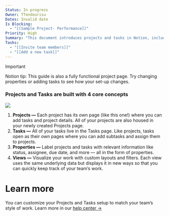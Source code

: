 ```yaml
---
Status: In progress
Owner: TTendourisu
Dates: Invalid date
Is Blocking:
  - "[[Sample Project- Performance]]"
Priority: High
Summary: "This document introduces projects and tasks in Notion, including four core concepts: projects, tasks, properties, and views. Each has its own page and can be labeled using properties. Views allow for custom layouts and filters. For more customization options, visit the Notion help center."
Tasks:
  - "[[Invite team members]]"
  - "[[Add a new task]]"
---
```

> [!important]  
> Notion tip: This guide is also a fully functional project page. Try changing properties or adding tasks to see how your set-up changes.  

### Projects and Tasks are built with 4 core concepts

[![](https://www.notion.so/images/app-packages/projects-and-tasks-getting-started.png)](https://www.notion.so/images/app-packages/projects-and-tasks-getting-started.png)

1. **Projects —** Each project has its own page (like this one!) where you can add tasks and project details. All of your projects are also housed in your newly created Projects page.
2. **Tasks —** All of your tasks live in the Tasks page. Like projects, tasks open as their own pages where you can add subtasks and assign them to projects.
3. **Properties —** Label projects and tasks with relevant information like status, assignee, due date, and more — all in the form of properties.
4. **Views —** Visualize your work with custom layouts and filters. Each view uses the same underlying data but displays it in new ways so that you can quickly keep track of your team’s work.

# Learn more

You can customize your Projects and Tasks setup to match your team’s style of work. Learn more in our [help center →](https://www.notion.so/help/notion-academy/course/getting-started-projects)